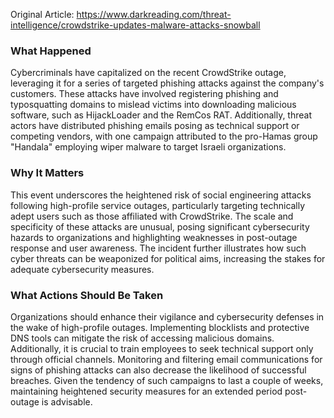 Original Article: https://www.darkreading.com/threat-intelligence/crowdstrike-updates-malware-attacks-snowball

### What Happened
Cybercriminals have capitalized on the recent CrowdStrike outage, leveraging it for a series of targeted phishing attacks against the company's customers. These attacks have involved registering phishing and typosquatting domains to mislead victims into downloading malicious software, such as HijackLoader and the RemCos RAT. Additionally, threat actors have distributed phishing emails posing as technical support or competing vendors, with one campaign attributed to the pro-Hamas group "Handala" employing wiper malware to target Israeli organizations.

### Why It Matters
This event underscores the heightened risk of social engineering attacks following high-profile service outages, particularly targeting technically adept users such as those affiliated with CrowdStrike. The scale and specificity of these attacks are unusual, posing significant cybersecurity hazards to organizations and highlighting weaknesses in post-outage response and user awareness. The incident further illustrates how such cyber threats can be weaponized for political aims, increasing the stakes for adequate cybersecurity measures.

### What Actions Should Be Taken
Organizations should enhance their vigilance and cybersecurity defenses in the wake of high-profile outages. Implementing blocklists and protective DNS tools can mitigate the risk of accessing malicious domains. Additionally, it is crucial to train employees to seek technical support only through official channels. Monitoring and filtering email communications for signs of phishing attacks can also decrease the likelihood of successful breaches. Given the tendency of such campaigns to last a couple of weeks, maintaining heightened security measures for an extended period post-outage is advisable.